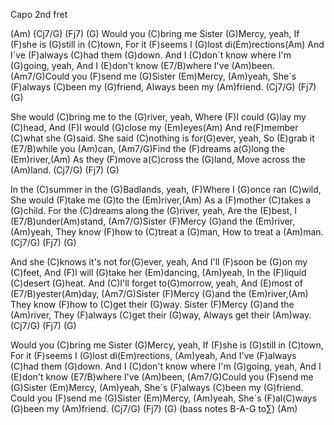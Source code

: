 Capo 2nd fret

(Am)  (Cj7/G)  (Fj7)  (G)
Would you (C)bring me Sister (G)Mercy, yeah,
If (F)she is (G)still in (C)town,
For it (F)seems I (G)lost di(Em)rections(Am)
And I´ve (F)always (C)had them (G)down.
And I (C)don´t know where I'm (G)going, yeah,
And I (E)don't know (E7/B)where I've (Am)been.
(Am7/G)Could you (F)send me (G)Sister (Em)Mercy, (Am)yeah,
She´s (F)always (C)been my (G)friend,
Always been my (Am)friend. (Cj7/G)  (Fj7)  (G)

She would (C)bring me to the (G)river, yeah,
Where (F)I could (G)lay my (C)head,
And (F)I would (G)close my (Em)eyes(Am)
And re(F)member (C)what she (G)said.
She said (C)nothing is for(G)ever, yeah,
So (E)grab it (E7/B)while you (Am)can,
(Am7/G)Find the (F)dreams a(G)long the (Em)river,(Am)
As they (F)move a(C)cross the (G)land,
Move across the (Am)land. (Cj7/G)  (Fj7)  (G)

In the (C)summer in the (G)Badlands, yeah,
(F)Where I (G)once ran (C)wild,
She would (F)take me (G)to the (Em)river,(Am)
As a (F)mother (C)takes a (G)child.
For the (C)dreams along the (G)river, yeah,
Are the (E)best, I (E7/B)under(Am)stand,
(Am7/G)Sister (F)Mercy (G)and the (Em)river, (Am)yeah,
They know (F)how to (C)treat a (G)man,
How to treat a (Am)man. (Cj7/G)  (Fj7)  (G)

And she (C)knows it's not for(G)ever, yeah,
And I'll (F)soon be (G)on my (C)feet,
And (F)I will (G)take her (Em)dancing, (Am)yeah,
In the (F)liquid (C)desert (G)heat.
And (C)I'll forget to(G)morrow, yeah,
And (E)most of (E7/B)yester(Am)day,
(Am7/G)Sister (F)Mercy (G)and the (Em)river,(Am)
They know (F)how to (C)get their (G)way.
Sister (F)Mercy (G)and the (Am)river,
They (F)always (C)get their (G)way,
Always get their (Am)way. (Cj7/G)  (Fj7)  (G)

Would you (C)bring me Sister (G)Mercy, yeah,
If (F)she is (G)still in (C)town,
For it (F)seems I (G)lost di(Em)rections, (Am)yeah,
And I've (F)always (C)had them (G)down.
And I (C)don't know where I'm (G)going, yeah,
And I (E)don't know (E7/B)where I've (Am)been,
(Am7/G)Could you (F)send me (G)Sister (Em)Mercy, (Am)yeah,
She´s (F)always (C)been my (G)friend.
Could you (F)send me (G)Sister (Em)Mercy, (Am)yeah,
She´s (F)al(C)ways (G)been my (Am)friend. (Cj7/G)  (Fj7)  (G)  (bass notes
B-A-G to∑) (Am)
